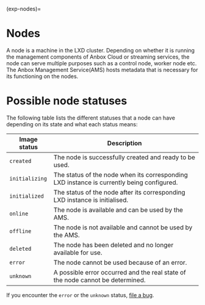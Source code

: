(exp-nodes)=
# Nodes

A node is a machine in the LXD cluster. Depending on whether it is running the management components of Anbox Cloud or streaming services, the node can serve multiple purposes such as a control node, worker node etc. The Anbox Management Service(AMS) hosts metadata that is necessary for its functioning on the nodes.

# Possible node statuses

The following table lists the different statuses that a node can have depending on its state and what each status means:

| Image status | Description |
|--------------------|-------------|
| `created` | The node is successfully created and ready to be used. |
| `initializing` | The status of the node when its corresponding LXD instance is currently being configured. |
| `initialized` | The status of the node after its corresponding LXD instance is initialised. |
| `online` | The node is available and can be used by the AMS. |
| `offline` | The node is not available and cannot be used by the AMS. |
| `deleted` | The node has been deleted and no longer available for use. |
| `error` | The node cannot be used because of an error. |
| `unknown` | A possible error occurred and the real state of the node cannot be determined. |

If you encounter the `error` or the `unknown` status, [file a bug](https://bugs.launchpad.net/anbox-cloud).
